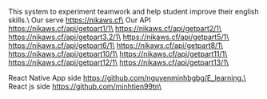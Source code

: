 This system to experiment teamwork and help student improve their english skills.\ 
Our serve https://nikaws.cf\
Our API \
https://nikaws.cf/api/getpart1/1\
https://nikaws.cf/api/getpart2/1\
https://nikaws.cf/api/getpart3.2/1\
https://nikaws.cf/api/getpart5/1\
https://nikaws.cf/api/getpart6/1\
https://nikaws.cf/api/getpart8/1\
https://nikaws.cf/api/getpart10/1\
https://nikaws.cf/api/getpart11/1\
https://nikaws.cf/api/getpart12/1\
https://nikaws.cf/api/getpart13/1\

React Native App side https://github.com/nguyenminhbgbg/E_learning.\
React js side https://github.com/minhtien99tn\

